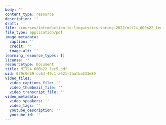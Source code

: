 ```yaml
---
body: ''
content_type: resource
description: ''
draft: ''
file: /courses/introduction-to-linguistics-spring-2022/mit24_600s22_lec5.pdf
file_type: application/pdf
image_metadata:
  caption: ''
  credit: ''
  image-alt: ''
learning_resource_types: []
license: ''
resourcetype: Document
title: MIT24_600s22_lec5.pdf
uid: 079c9e59-cc64-49c1-a621-7aafba233e89
video_files:
  video_captions_file: ''
  video_thumbnail_file: ''
  video_transcript_file: ''
video_metadata:
  video_speakers: ''
  video_tags: ''
  youtube_description: ''
  youtube_id: ''
---
```

